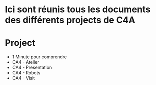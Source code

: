 # Ici sont réunis tous les documents des différents projects de C4A

# Project
* 1 Minute pour comprendre
* CA4 - Atelier
* CA4 - Presentation
* CA4 - Robots
* CA4 - Visit
